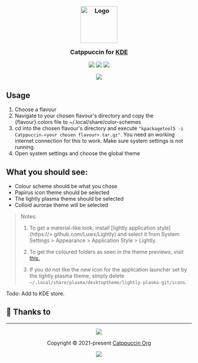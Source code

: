 <h3 align="center">
	<img src="https://raw.githubusercontent.com/catppuccin/catppuccin/main/assets/logos/exports/1544x1544_circle.png" width="100" alt="Logo"/><br/>
	<img src="https://raw.githubusercontent.com/catppuccin/catppuccin/main/assets/misc/transparent.png" height="30" width="0px"/>
	Catppuccin for <a href="https://www.kde.org/">KDE</a>
	<img src="https://raw.githubusercontent.com/catppuccin/catppuccin/main/assets/misc/transparent.png" height="30" width="0px"/>
</h3>

<p align="center">
    <a href="https://github.com/catppuccin/kde/stargazers"><img src="https://img.shields.io/github/stars/catppuccin/kde?colorA=363a4f&colorB=b7bdf8&style=for-the-badge"></a>
    <a href="https://github.com/catppuccin/kde/issues"><img src="https://img.shields.io/github/issues/catppuccin/kde?colorA=363a4f&colorB=f5a97f&style=for-the-badge"></a>
    <a href="https://github.com/catppuccin/kde/contributors"><img src="https://img.shields.io/github/contributors/catppuccin/kde?colorA=363a4f&colorB=a6da95&style=for-the-badge"></a>
</p>

<p align="center">
  <img src="https://github.com/Sourcastic/Catppuccin-kde/blob/main/assets/res.png"/>
</p>

## Usage


1. Choose a flavour
2. Navigate to your chosen flavour's directory and copy the {flavour}.colors file to ~/.local/share/color-schemes
3. cd into the chosen flavour's directory and execute `"kpackagetool5 -i Catppuccin-<your chosen flavour>.tar.gz"`. You need an working internet connection for this to work. Make sure system settings is not running.
4. Open system settings and choose the global theme

What you should see:  
 -
 - Colour scheme should be what you chose
 - Papirus icon theme should be selected
 - The lightly plasma theme should be selected
 - Colloid aurorae theme will be selected
 

  
> Notes:
> 1. To get a material-like look, install [lightly application style](https://> github.com/Luwx/Lightly) and select it from System Settings > Appearance > Application Style > Lightly. 
>
> 2. To get the coloured folders as seen in the theme previews, visit [this.](https://github.com/catppuccin/papirus-folders)
>
> 3. If you do not like the new icon for the application launcher set by the lightly plasma theme, simply delete `~/.local/share/plasma/desktoptheme/lightly-plasma-git/icons`.

Todo: Add to KDE store.


## 💝 Thanks to

---------

<p align="center"><img src="https://raw.githubusercontent.com/catppuccin/catppuccin/main/assets/footers/gray0_ctp_on_line.svg?sanitize=true" /></p>
<p align="center">Copyright &copy; 2021-present <a href="https://github.com/catppuccin" target="_blank">Catppuccin Org</a>
<p align="center"><a href="https://github.com/catppuccin/catppuccin/blob/main/LICENSE"><img src="https://img.shields.io/static/v1.svg?style=for-the-badge&label=License&message=MIT&logoColor=d9e0ee&colorA=363a4f&colorB=b7bdf8"/></a></p>